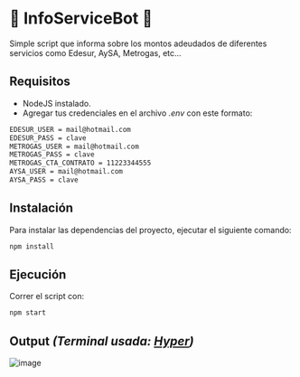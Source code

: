 # 🤖 InfoServiceBot 💸

Simple script que informa sobre los montos adeudados de diferentes servicios como Edesur, AySA, Metrogas, etc...

## Requisitos

- NodeJS instalado.
- Agregar tus credenciales en el archivo _.env_ con este formato:
```sh
EDESUR_USER = mail@hotmail.com
EDESUR_PASS = clave
METROGAS_USER = mail@hotmail.com
METROGAS_PASS = clave
METROGAS_CTA_CONTRATO = 11223344555
AYSA_USER = mail@hotmail.com
AYSA_PASS = clave
```

## Instalación

Para instalar las dependencias del proyecto, ejecutar el siguiente comando:

```sh
npm install
```

## Ejecución

Correr el script con:

```sh
npm start
```

## Output *(Terminal usada: [Hyper](https://hyper.is))*

![image](https://user-images.githubusercontent.com/39964514/235238007-9fb564aa-eaa1-4db8-bb25-f64e19758f9b.png)
